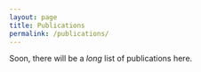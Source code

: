 ```yaml
---
layout: page
title: Publications
permalink: /publications/
---
```


Soon, there will be a _long_ list of publications here.  
